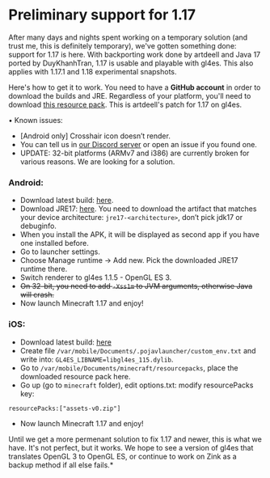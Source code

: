 # Preliminary support for 1.17

After many days and nights spent working on a temporary solution (and trust me, this is definitely temporary), we've gotten something done: support for 1.17 is here. With backporting work done by artdeell and Java 17 ported by DuyKhanhTran, 1.17 is usable and playable with gl4es. This also applies with 1.17.1 and 1.18 experimental snapshots.

Here's how to get it to work. You need to have a **GitHub account** in order to download the builds and JRE. Regardless of your platform, you'll need to download [this resource pack](https://cdn.discordapp.com/attachments/724164160761626624/860864619350065162/assets-v0.zip). This is artdeell's patch for 1.17 on gl4es.

• Known issues:
- [Android only] Crosshair icon doesn’t render.
- You can tell us in [our Discord server](https://discord.gg/6RpEJda) or open an issue if you found one.
- UPDATE: 32-bit platforms (ARMv7 and i386) are currently broken for various reasons. We are looking for a solution.

### Android:
- Download latest build: [here](https://github.com/PojavLauncherTeam/PojavLauncher/actions?query=branch%3Av3_openjdk).
- Download JRE17: [here](https://github.com/PojavLauncherTeam/android-openjdk-build-multiarch/actions?query=branch%3Abuildjre16). You need to download the artifact that matches your device architecture: `jre17-<architecture>`, don’t pick jdk17 or debuginfo.
- When you install the APK, it will be displayed as second app if you have one installed before.
- Go to launcher settings.
- Choose Manage runtime -> Add new. Pick the downloaded JRE17 runtime there.
- Switch renderer to gl4es 1.1.5 - OpenGL ES 3.
- ~~On 32-bit, you need to add `-Xss1m` to JVM arguments, otherwise Java will crash.~~
- Now launch Minecraft 1.17 and enjoy!

### iOS:
- Download latest build: [here](https://github.com/PojavLauncherTeam/PojavLauncher_iOS/actions?query=branch%3Amain)
- Create file `/var/mobile/Documents/.pojavlauncher/custom_env.txt` and write into: `GL4ES_LIBNAME=libgl4es_115.dylib`.
- Go to `/var/mobile/Documents/minecraft/resourcepacks`, place the downloaded resource pack here.
- Go up (go to `minecraft` folder), edit options.txt: modify resourcePacks key: 
```
resourcePacks:["assets-v0.zip"]
```
- Now launch Minecraft 1.17 and enjoy!

Until we get a more permenant solution to fix 1.17 and newer, this is what we have. It's not perfect, but it works. We hope to see a version of gl4es that translates OpenGL 3 to OpenGL ES, or continue to work on Zink as a backup method if all else fails.*
